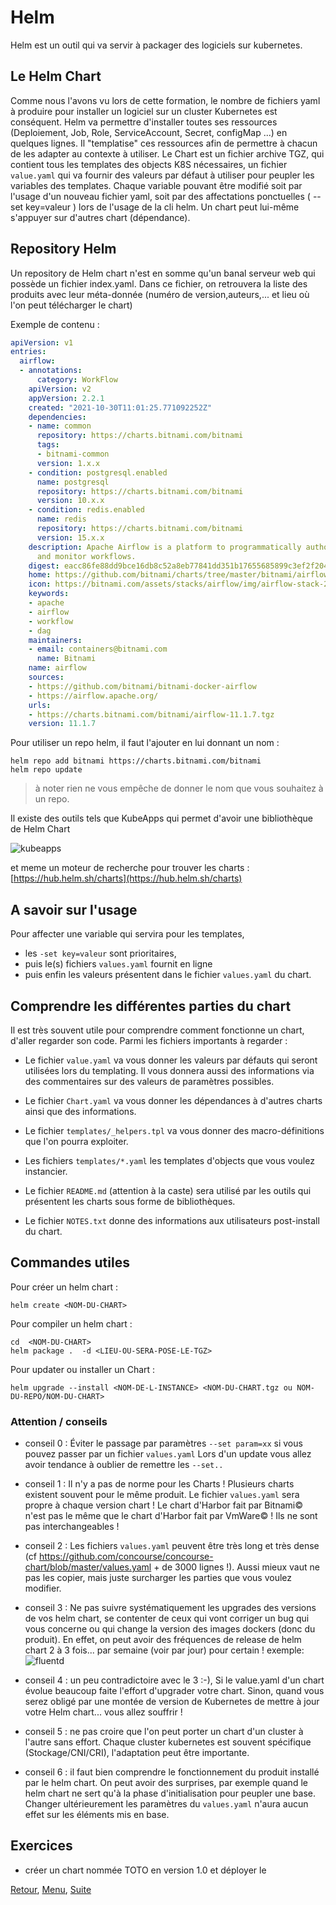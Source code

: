 # Helm
Helm est un outil qui va servir à packager des logiciels sur kubernetes. 

## Le Helm Chart
Comme nous l'avons vu lors de cette formation, le nombre de fichiers yaml à produire pour installer un logiciel sur un cluster Kubernetes est conséquent.
Helm va permettre d'installer toutes ses ressources (Deploiement, Job, Role, ServiceAccount, Secret, configMap ...) en quelques lignes.
Il "templatise" ces ressources afin de permettre à chacun de les adapter au contexte à utiliser.
Le Chart est un fichier archive TGZ, qui contient tous les templates des objects K8S nécessaires, un fichier `value.yaml` qui va fournir des valeurs par défaut à utiliser pour peupler les variables des templates.
Chaque variable pouvant être modifié soit par l'usage d'un nouveau fichier yaml, soit par des affectations ponctuelles  ( --set key=valeur ) lors de l'usage de la cli helm.
Un chart peut lui-même s'appuyer sur d'autres chart (dépendance).

## Repository Helm
Un repository de Helm chart n'est en somme qu'un banal serveur web qui possède un fichier index.yaml.
Dans ce fichier, on retrouvera la liste des produits avec leur méta-donnée (numéro de version,auteurs,... et lieu où l'on peut télécharger le chart)

Exemple de contenu :

```yaml
apiVersion: v1
entries:
  airflow:
  - annotations:
      category: WorkFlow
    apiVersion: v2
    appVersion: 2.2.1
    created: "2021-10-30T11:01:25.771092252Z"
    dependencies:
    - name: common
      repository: https://charts.bitnami.com/bitnami
      tags:
      - bitnami-common
      version: 1.x.x
    - condition: postgresql.enabled
      name: postgresql
      repository: https://charts.bitnami.com/bitnami
      version: 10.x.x
    - condition: redis.enabled
      name: redis
      repository: https://charts.bitnami.com/bitnami
      version: 15.x.x
    description: Apache Airflow is a platform to programmatically author, schedule
      and monitor workflows.
    digest: eacc86fe88dd9bce16db8c52a8eb77841dd351b17655685899c3ef2f204641b2
    home: https://github.com/bitnami/charts/tree/master/bitnami/airflow
    icon: https://bitnami.com/assets/stacks/airflow/img/airflow-stack-220x234.png
    keywords:
    - apache
    - airflow
    - workflow
    - dag
    maintainers:
    - email: containers@bitnami.com
      name: Bitnami
    name: airflow
    sources:
    - https://github.com/bitnami/bitnami-docker-airflow
    - https://airflow.apache.org/
    urls:
    - https://charts.bitnami.com/bitnami/airflow-11.1.7.tgz
    version: 11.1.7
```

Pour utiliser un repo helm, il faut l'ajouter en lui donnant un nom :

```shell
helm repo add bitnami https://charts.bitnami.com/bitnami
helm repo update
```
> à noter rien ne vous empêche de donner le nom que vous souhaitez à un repo.

Il existe des outils tels que KubeApps qui permet d'avoir une bibliothèque de Helm Chart

![kubeapps](../images/kubeapps.jpg)

et meme un moteur de recherche pour trouver les charts : [https://hub.helm.sh/charts](https://hub.helm.sh/charts)
## A savoir sur l'usage

Pour affecter une variable qui servira pour les templates, 
- les `-set key=valeur` sont prioritaires, 
- puis le(s) fichiers `values.yaml` fournit en ligne 
- puis enfin les valeurs présentent dans le fichier `values.yaml` du chart.

## Comprendre les différentes parties du chart
Il est très souvent utile pour comprendre comment fonctionne un chart, d'aller regarder son code.
Parmi les fichiers importants à regarder :

- Le fichier `value.yaml` va vous donner les valeurs par défauts qui seront utilisées lors du templating.
Il vous donnera aussi des informations via des commentaires sur des valeurs de paramètres possibles.

- Le fichier `Chart.yaml` va vous donner les dépendances à d'autres charts ainsi que des informations.

- Le fichier `templates/_helpers.tpl` va vous donner des macro-définitions que l'on pourra exploiter.

- Les fichiers `templates/*.yaml` les templates d'objects que vous voulez instancier.

- Le fichier `README.md` (attention à la caste) sera utilisé par les outils qui présentent les charts sous forme de bibliothèques.

- Le fichier `NOTES.txt` donne des informations aux utilisateurs post-install du chart.

## Commandes utiles
Pour créer un helm chart :
```shell
helm create <NOM-DU-CHART>
````
Pour compiler un helm chart :
```shell
cd  <NOM-DU-CHART>
helm package .  -d <LIEU-OU-SERA-POSE-LE-TGZ>
````

Pour updater ou installer un Chart :
```shell
helm upgrade --install <NOM-DE-L-INSTANCE> <NOM-DU-CHART.tgz ou NOM-DU-REPO/NOM-DU-CHART> 
```

### Attention / conseils 
- conseil 0 :
Éviter le passage par paramètres `--set param=xx` si vous pouvez passer par un fichier `values.yaml`
Lors d'un update vous allez avoir tendance à oublier de remettre les `--set..`

- conseil 1 : 
Il n'y a pas de norme pour les Charts ! Plusieurs charts existent souvent pour le même produit. 
Le fichier `values.yaml` sera propre à chaque version chart ! 
Le chart d'Harbor fait par Bitnami© n'est pas le même que le chart d'Harbor fait par VmWare© ! 
Ils ne sont pas interchangeables !

- conseil 2 :
Les fichiers `values.yaml` peuvent être très long et très dense (cf https://github.com/concourse/concourse-chart/blob/master/values.yaml + de 3000 lignes !). 
Aussi mieux vaut ne pas les copier, mais juste surcharger les parties que vous voulez modifier.

- conseil 3 :
Ne pas suivre systématiquement les upgrades des versions de vos helm chart, se contenter de ceux qui vont corriger un bug qui vous concerne ou qui change la version des images dockers (donc du produit).
En effet, on peut avoir des fréquences de release de helm chart 2 à 3 fois... par semaine (voir par jour) pour certain !
exemple: 
![fluentd](../images/fluend.jpg)

- conseil 4 : un peu contradictoire avec le 3 :-), 
Si le value.yaml d'un chart évolue beaucoup faite l'effort d'upgrader votre chart. Sinon, quand vous serez obligé par une montée de version de Kubernetes de mettre à jour votre Helm chart... vous allez souffrir !

- conseil 5 : ne pas croire que l'on peut porter un chart d'un cluster à l'autre sans effort. 
Chaque cluster kubernetes est souvent spécifique (Stockage/CNI/CRI), l'adaptation peut être importante. 

- conseil 6 : il faut bien comprendre le fonctionnement du produit installé par le helm chart. 
On peut avoir des surprises, par exemple quand le helm chart ne sert qu'à la phase d'initialisation pour peupler une base. 
Changer ultérieurement les paramètres du `values.yaml` n'aura aucun effet sur les éléments mis en base.  

## Exercices

- créer un chart nommée TOTO en version 1.0 et déployer le
 
[Retour](https://obeyler.github.io/Formation-K8S/Chapitres/AdmissionController.html), [Menu](https://obeyler.github.io/Formation-K8S/), [Suite](https://obeyler.github.io/Formation-K8S/Tools/Kustomize.html)
